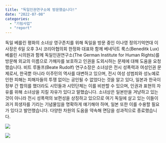 ```yaml
---
title: "독일인권연구소에 방문했습니다!"
date: "2022-07-08"
categories: 
  - "기림사업"
  - "report"
---
```


독일 베를린 평화의 소녀상 영구존치를 위해 독일을 방문 중인 이나영 정의기억연대 이사장은 6일 오후 3시 코리아협의회 한정화 대표와 함께 베네딕트 룩스(Beneditk Lux) 베를린 시의원과 함께 독일인권연구소(The German Institute for Human Rights)를 방문해 외교의 이름으로 가해자를 보호하고 인권을 도외시하는 문제에 대해 도움을 요청했습니다. 비트 루돌프(Beate Rudolf) 연구소장은 소녀상은 전시 성폭력과 여성인권 문제로서, 한국뿐 아니라 이주민의 역사를 대변하고 있으며, 전시 여성 성범죄와 성노예로 인한 피해는 피해자들의 투쟁 없이는 공인될 수 없었다는 것을 알고 있다, 일본과 한국이 정부 간 합의를 했더라도 시민들과 시민단체는 이를 비판할 수 있으며, 인권과 표현의 자유를 위해 소녀상을 지킬 자유가 있다고 말했습니다. 소녀상은 일본만을 겨냥하고 있는 것이 아니라 전시 성폭력의 보편성을 상징하고 있으므로 여기 독일에 살고 있는 이들이 과거 희생자를 기리는 기념물임을 명확하게 얘기해야 하며, 일본 또한 이를 수용할 필요가 있다고 발언했습니다. 다양한 차원의 도움을 약속해 면담을 성과적으로 종료했습니다.

![](https://r2.womenandwar.net/2022/07/사진3-1024x768.jpg)

![](https://r2.womenandwar.net/2022/07/사진4-1024x768.jpg)
